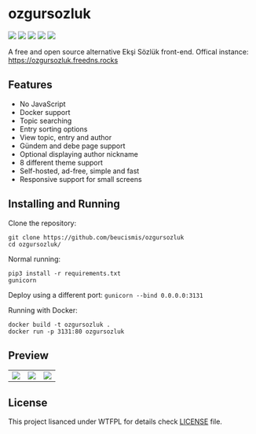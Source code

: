 # ozgursozluk

![](https://img.shields.io/badge/python-3.8%2B-blue)
![](https://img.shields.io/badge/style-black-black)
![](https://img.shields.io/github/license/beucismis/ozgursozluk)
![](https://img.shields.io/github/v/release/beucismis/ozgursozluk)
![](https://img.shields.io/github/actions/workflow/status/beucismis/ozgursozluk/tests.yml)

A free and open source alternative Ekşi Sözlük front-end. Offical instance: https://ozgursozluk.freedns.rocks

## Features
- No JavaScript
- Docker support
- Topic searching
- Entry sorting options
- View topic, entry and author
- Gündem and debe page support
- Optional displaying author nickname
- 8 different theme support
- Self-hosted, ad-free, simple and fast
- Responsive support for small screens

## Installing and Running
Clone the repository:
```
git clone https://github.com/beucismis/ozgursozluk
cd ozgursozluk/
```

Normal running:
```
pip3 install -r requirements.txt
gunicorn
```
Deploy using a different port: `gunicorn --bind 0.0.0.0:3131`

Running with Docker:
```
docker build -t ozgursozluk .
docker run -p 3131:80 ozgursozluk
```

## Preview
<table>
  <tbody>
    <tr>
      <td><img src="https://user-images.githubusercontent.com/40023234/234684246-de064e97-bd44-49b8-93ab-6c13706d6c3b.png"></td>
      <td><img src="https://user-images.githubusercontent.com/40023234/234684344-e77b4b1b-6aeb-44c4-840c-4cb4d01cd96e.png"></td>
      <td><img src="https://user-images.githubusercontent.com/40023234/234684430-092d27f0-7eed-4e7b-8ffc-78e916f7dc71.png"></td>
    </tr>
  </tbody>
</table>

## License
This project lisanced under WTFPL for details check [LICENSE](LICENSE) file.
